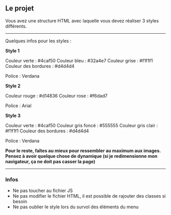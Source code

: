 ## Le projet

Vous avez une structure HTML avec laquelle vous devez réaliser 3 styles différents.

---

Quelques infos pour les styles :

**Style 1**

Couleur verte : #4caf50
Couleur bleu : #32a4e7
Couleur grise : #f1f1f1
Couleur des bordures : #d4d4d4

Police : Verdana

**Style 2**

Couleur rouge : #d14836
Couleur rose : #f6dad7

Police : Arial

**Style 3**

Couleur verte : #4caf50
Couleur gris foncé : #555555
Couleur gris clair : #f1f1f1
Couleur des bordures : #d4d4d4

Police : Verdana

**Pour le reste, faîtes au mieux pour ressembler au maximum aux images. Pensez à avoir quelque chose de dynamique (si je redimensionne mon navigateur, ça ne doit pas casser la page)**

---

### Infos

- Ne pas toucher au fichier JS
- Ne pas modifier le fichier HTML, il est possible de rajouter des classes si besoin
- Ne pas oublier le style lors du survol des éléments du menu
